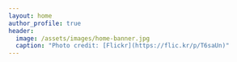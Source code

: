 ```yaml
---
layout: home
author_profile: true
header:
  image: /assets/images/home-banner.jpg
  caption: "Photo credit: [Flickr](https://flic.kr/p/T6saUn)"
---
```

